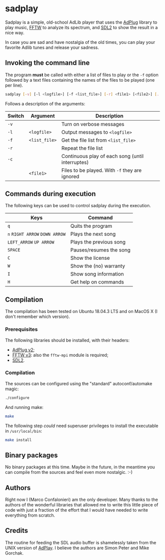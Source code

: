 # sadplay

Sadplay is a simple, old-school AdLib player that uses the
[AdPlug](http://adplug.github.io/) library to play music,
[FFTW](http://www.fftw.org/) to analyze its spectrum, and
[SDL2](https://www.libsdl.org/) to show the result in a nice way.

In case you are sad and have nostalgia of the old times, you can play your
favorite Adlib tunes and release your sadness.

## Invoking the command line
The program **must** be called with either a list of files to play or the `-f`
option followed by a text files containing the names of the files to be played
(one per line).

```bash
sadplay [-v] [-l <logfile>] [-f <list_file>] [-r] <file1> [<file2>] [...]
```

Follows a description of the arguments:

| Switch | Argument      | Description                                      |
| ------ | ------------- | ------------------------------------------------ |
| `-v`   |               | Turn on verbose messages                         |
| `-l`   | `<logfile>`   | Output messages to `<logfile>`                   |
| `-f`   | `<list_file>` | Get the file list from `<list_file>`             |
| `-r`   |               | Repeat the file list                             |
| `-c`   |               | Continuous play of each song (until interruptes) |
|        | `<file1>`     | Files to be played. With `-f` they are ignored   |

## Commands during execution
The following keys can be used to control sadplay during the execution.

| Keys                           | Command                 |
| ------------------------------ | ------------------------|
| `q`                            | Quits the program       |
| `n` `RIGHT ARROW` `DOWN ARROW` | Plays the next song     |
| `LEFT_ARROW` `UP ARROW`        | Plays the previous song |
| `SPACE`                        | Pauses/resumes the song |
| `C`                            | Show the license        |
| `W`                            | Show the (no) warranty  |
| `I`                            | Show song information   |
| `H`                            | Get help on commands    |

## Compilation
The compilation has been tested on Ubuntu 18.04.3 LTS and on MacOS X (I don't
remember which version).

### Prerequisites
The following libraries should be installed, with their headers:
 
 * [AdPlug v2](http://adplug.github.io/);
 * [FFTW v3](http://www.fftw.org/): also the `fftw-mpi` module is required;
 * [SDL2](https://www.libsdl.org/).

### Compilation
The sources can be configured using the "standard" autoconf/automake magic:

```bash
./configure
```

And running make:

```bash
make
```

The following step _could_ need superuser privileges to install the executable
in `/usr/local/bin`:

```bash
make install
```


## Binary packages
No binary packages at this time. Maybe in the future, in the meantime you can
compile from the sources and feel even more nostalgic. :-)

## Authors
Right now I (Marco Confalonieri) am the only developer. Many thanks to the
authors of the wonderful libraries that allowed me to write this little piece
of code with just a fraction of the effort that I would have needed to write
everything from scratch.

## Credits
The routine for feeding the SDL audio buffer is shamelessly taken from the
UNIX version of [AdPlay](https://github.com/adplug/adplay-unix). I believe the
authors are Simon Peter and Mike Gorchak.
